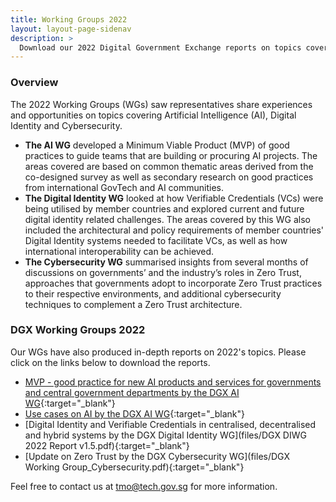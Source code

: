 ```yaml
---
title: Working Groups 2022
layout: layout-page-sidenav
description: >
  Download our 2022 Digital Government Exchange reports on topics covering Artificial Intelligence, Digital Identity and Cybersecurity now!
---
```


### Overview

The 2022 Working Groups (WGs) saw representatives share experiences and opportunities on topics covering Artificial Intelligence (AI), Digital Identity and Cybersecurity.

- **The AI WG** developed a Minimum Viable Product (MVP) of good practices to guide teams that are building or procuring AI projects. The areas covered are based on common thematic areas derived from the co-designed survey as well as secondary research on good practices from international GovTech and AI communities.
- **The Digital Identity WG** looked at how Verifiable Credentials (VCs) were being utilised by member countries and explored current and future digital identity related challenges. The areas covered by this WG also included the architectural and policy requirements of member countries' Digital Identity systems needed to facilitate VCs, as well as how international interoperability can be achieved. 
- **The Cybersecurity WG** summarised insights from several months of discussions on governments’ and the industry’s roles in Zero Trust, approaches that governments adopt to incorporate Zero Trust practices to their respective environments, and additional cybersecurity techniques to complement a Zero Trust architecture.

### DGX Working Groups 2022

Our WGs have also produced in-depth reports on 2022's topics. Please click on the links below to download the reports.

- [MVP - good practice for new AI products and services for governments and central government departments by the DGX AI WG](files/mvp-ai-good-practice-for-governments-and-central-govt-departments.pdf){:target="_blank"}
- [Use cases on AI by the DGX AI WG](files/dgx-2022-ai-group-use-cases.pdf){:target="_blank"}
- [Digital Identity and Verifiable Credentials in centralised, decentralised and hybrid systems by the DGX Digital Identity WG](files/DGX DIWG 2022 Report v1.5.pdf){:target="_blank"}
- [Update on Zero Trust by the DGX Cybersecurity WG](files/DGX Working Group_Cybersecurity.pdf){:target="_blank"}

Feel free to contact us at <tmo@tech.gov.sg> for more information.

